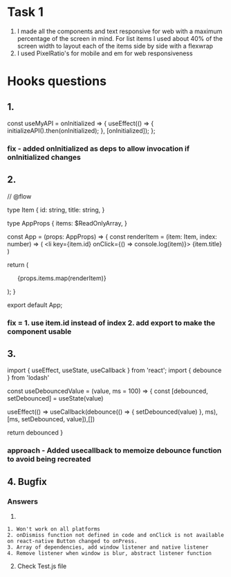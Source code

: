 # Task 1

1. I made all the components and text responsive for web with a maximum percentage of the screen in mind. For list items I used about 40% of the screen width to layout each of the items side by side with a flexwrap
2. I used PixelRatio's for mobile and em for web responsiveness

# Hooks questions
## 1.
const useMyAPI = onInitialized => {
  useEffect(() => {
    initializeAPI().then(onInitialized);
  }, [onInitialized]); 
};

### fix - added onInitialized as deps to allow invocation if onInitialized changes


## 2.
// @flow

type Item {
    id: string,
    title: string,
  }
  
  type AppProps {
    items: $ReadOnlyArray<Item>,
  }
   
  const App = (props: AppProps) => {
   const renderItem = (item: Item, index: number) => (
     <li key={item.id} onClick={() => console.log(item)}>
       {item.title}
     </li>
   )
   
   return (
     <ul>
       {props.items.map(renderItem)}
     </ul>
   );
  }

  export default App; 
  ### fix = 1. use item.id instead of index 2. add export to make the component usable

  ## 3.
  import { useEffect, useState, useCallback } from 'react';
  import { debounce } from 'lodash'
  
  const useDebouncedValue = (value, ms = 100) => {
  const [debounced, setDebounced] = useState(value)
  
  useEffect(() => useCallback(debounce(() => { 
    setDebounced(value)
  }, ms), 
  [ms, setDebounced, value]),[])
  
  return debounced
  }
  ### approach - Added usecallback to memoize debounce function to avoid being recreated

  ## 4. Bugfix
  ### Answers 
  1. 
    1. Won't work on all platforms
    2. onDismiss function not defined in code and onClick is not available on react-native Button changed to onPress.
    3. Array of dependencies, add window listener and native listener
    4. Remove listener when window is blur, abstract listener function
  2. Check Test.js file